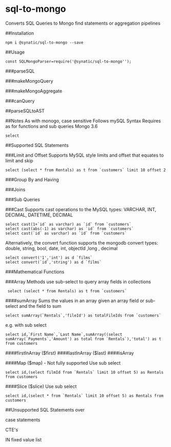 # sql-to-mongo
Converts SQL Queries to Mongo find statements or aggregation pipelines


##Installation
```
npm i @synatic/sql-to-mongo --save
```

##Usage
```
const SQLMongoParser=require('@synatic/sql-to-mongo'');
```

###parseSQL

###makeMongoQuery

###makeMongoAggregate

###canQuery

##parseSQLtoAST


##Notes
As with monogo, case sensitive
Follows mySQL Syntax
Requires as for functions and sub queries
Mongo 3.6
```
select 
```

##Supported SQL Statements

###Limit and Offset
Supports MySQL style limits and offset that equates to limit and skip
```
select (select * from Rentals) as t from `customers` limit 10 offset 2
```

###Group By and Having

###Joins

###Sub Queries

###Cast
Supports cast operations to the MySQL types: VARCHAR, INT, DECIMAL, DATETIME, DECIMAL
```
select cast(1+`id` as varchar) as `id` from `customers`
select cast(abs(-1) as varchar) as `id` from `customers`
select cast(`id` as varchar) as `id` from `customers`
```
Alternatively, the convert function supports the mongodb convert types: double, string, bool, date, int, objectId ,long , decimal
```
select convert('1','int') as d `films`
select convert(`id`,'string') as d `films`
```

###Mathematical Functions

###Array Methods
use sub-select to query array fields in collections
```
 select (select * from Rentals) as t from `customers`
```
####sumArray
Sums the values in an array given an array field or sub-select and the field to sum
```
select sumArray(`Rentals`,'fileId') as totalFileIds from `customers`
```

e.g. with sub select
```
select id,`First Name`,`Last Name`,sumArray((select sumArray(`Payments`,'Amount') as total from `Rentals`),'total') as t from customers
```

####firstInArray ($first)
####lastInArray ($last)
####isArray

####Map ($map) - Not fully supported
Use sub select
```
select id,(select filmId from `Rentals` limit 10 offset 5) as Rentals from customers
```
####Slice ($slice)
Use sub select
```
select id,(select * from `Rentals` limit 10 offset 5) as Rentals from customers
```
##Unsupported SQL Statements
over

case statements

CTE's

IN fixed value list
